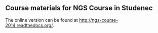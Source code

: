 ## Course materials for NGS Course in Studenec

The online version can be found at http://ngs-course-2014.readthedocs.org/.